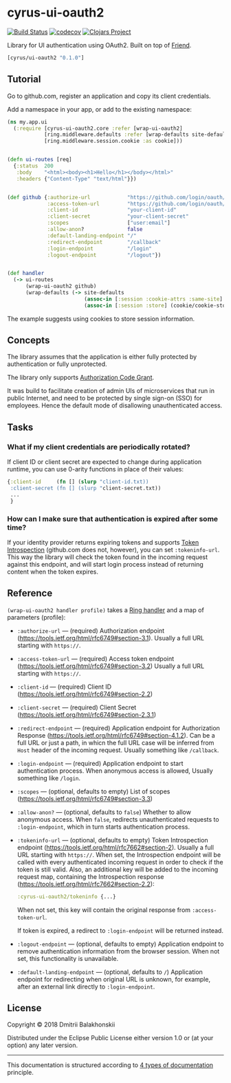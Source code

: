 # cyrus-ui-oauth2
[![Build Status](https://travis-ci.org/dryewo/cyrus-ui-oauth2.svg?branch=master)](https://travis-ci.org/dryewo/cyrus-ui-oauth2)
[![codecov](https://codecov.io/gh/dryewo/cyrus-ui-oauth2/branch/master/graph/badge.svg)](https://codecov.io/gh/dryewo/cyrus-ui-oauth2)
[![Clojars Project](https://img.shields.io/clojars/v/cyrus/ui-oauth2.svg)](https://clojars.org/cyrus/ui-oauth2)

Library for UI authentication using OAuth2. Built on top of [Friend](https://github.com/cemerick/friend).

```clj
[cyrus/ui-oauth2 "0.1.0"]
```

## Tutorial

Go to github.com, register an application and copy its client credentials.

Add a namespace in your app, or add to the existing namespace:

```clj
(ns my.app.ui
  (:require [cyrus-ui-oauth2.core :refer [wrap-ui-oauth2]
            [ring.middleware.defaults :refer [wrap-defaults site-defaults]]
            [ring.middleware.session.cookie :as cookie]))


(defn ui-routes [req]
  {:status  200
   :body    "<html><body><h1>Hello</h1></body></html>"
   :headers {"Content-Type" "text/html"}})


(def github {:authorize-url            "https://github.com/login/oauth/authorize"
             :access-token-url         "https://github.com/login/oauth/access_token"
             :client-id                "your-client-id"
             :client-secret            "your-client-secret"
             :scopes                   ["user:email"]
             :allow-anon?              false
             :default-landing-endpoint "/"
             :redirect-endpoint        "/callback"
             :login-endpoint           "/login"
             :logout-endpoint          "/logout"})


(def handler
  (-> ui-routes
      (wrap-ui-oauth2 github)
      (wrap-defaults (-> site-defaults
                         (assoc-in [:session :cookie-attrs :same-site] :lax)
                         (assoc-in [:session :store] (cookie/cookie-store {:key "1qazxsw23edcvfr4"}))))))
```

The example suggests using cookies to store session information.

## Concepts

The library assumes that the application is either fully protected by authentication or fully unprotected.

The library only supports [Authorization Code Grant].

It was build to facilitate creation of admin UIs of microservices that run in public Internet, and need to be protected
by single sign-on (SSO) for employees. Hence the default mode of disallowing unauthenticated access.

[Authorization Code Grant]: https://tools.ietf.org/html/rfc6749#section-4.1

## Tasks

### What if my client credentials are periodically rotated?

If client ID or client secret are expected to change during application runtime, you can
use 0-arity functions in place of their values:

```clj
{:client-id     (fn [] (slurp "client-id.txt))
 :client-secret (fn [] (slurp "client-secret.txt))
 ...
 }
```

### How can I make sure that authentication is expired after some time?

If your identity provider returns expiring tokens and supports [Token Introspection] (github.com does not, however),
you can set `:tokeninfo-url`. This way the library will check the token found in the incoming request against this endpoint,
and will start login process instead of returning content when the token expires.

[Token Introspection]: https://tools.ietf.org/html/rfc7662#section-2

## Reference

`(wrap-ui-oauth2 handler profile)` takes a [Ring handler] and a map of parameters (profile):

* `:authorize-url` — (required) Authorization endpoint (https://tools.ietf.org/html/rfc6749#section-3.1).
  Usually a full URL starting with `https://`.
* `:access-token-url` — (required) Access token endpoint (https://tools.ietf.org/html/rfc6749#section-3.2)
  Usually a full URL starting with `https://`.
* `:client-id` — (required) Client ID (https://tools.ietf.org/html/rfc6749#section-2.2)
* `:client-secret` — (required) Client Secret (https://tools.ietf.org/html/rfc6749#section-2.3.1)
* `:redirect-endpoint` — (required) Application endpoint for Authorization Response (https://tools.ietf.org/html/rfc6749#section-4.1.2).
  Can be a full URL or just a path, in whicn the full URL case will be inferred from `Host` header of the incoming request.
  Usually something like `/callback`.
* `:login-endpoint` — (required) Application endpoint to start authentication process. When anonymous access is allowed, 
  Usually something like `/login`.
* `:scopes` — (optional, defaults to empty) List of scopes (https://tools.ietf.org/html/rfc6749#section-3.3)
* `:allow-anon?` — (optional, defaults to `false`) Whether to allow anonymous access. When `false`, redirects unauthenticated
  requests to `:login-endpoint`, which in turn starts authentication process.
* `:tokeninfo-url` — (optional, defaults to empty) Token Introspection endpoint (https://tools.ietf.org/html/rfc7662#section-2).
  Usually a full URL starting with `https://`.
  When set, the Introspection endpoint will be called with every authenticated incoming request in order to check if the token is still valid. 
  Also, an additional key will be added to the incoming request map, containing the Introspection response (https://tools.ietf.org/html/rfc7662#section-2.2):
  ```clj
  :cyrus-ui-oauth2/tokeninfo {...}
  ```
  When not set, this key will contain the original response from `:access-token-url`.
  
  If token is expired, a redirect to `:login-endpoint` will be returned instead.
* `:logout-endpoint` — (optional, defaults to empty) Application endpoint to remove authentication information from the browser session.
  When not set, this functionality is unavailable. 
* `:default-landing-endpoint` — (optional, defaults to `/`) Application endpoint for redirecting when original URL is unknown,
  for example, after an external link directly to `:login-endpoint`.

[Ring handler]: https://github.com/ring-clojure/ring/wiki/Concepts#handlers


## License

Copyright © 2018 Dmitrii Balakhonskii

Distributed under the Eclipse Public License either version 1.0 or (at
your option) any later version.

----

This documentation is structured according to [4 types of documentation](https://www.divio.com/en/blog/documentation/) principle.
